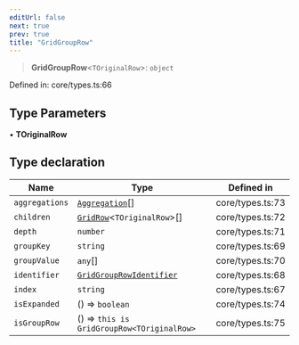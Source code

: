 ```yaml
---
editUrl: false
next: true
prev: true
title: "GridGroupRow"
---
```


> **GridGroupRow**\<`TOriginalRow`\>: `object`

Defined in: core/types.ts:66

## Type Parameters

• **TOriginalRow**

## Type declaration

| Name | Type | Defined in |
| ------ | ------ | ------ |
| <a id="aggregations"></a> `aggregations` | [`Aggregation`](/api/type-aliases/aggregation/)[] | core/types.ts:73 |
| <a id="children"></a> `children` | [`GridRow`](/api/type-aliases/gridrow/)\<`TOriginalRow`\>[] | core/types.ts:72 |
| <a id="depth"></a> `depth` | `number` | core/types.ts:71 |
| <a id="groupkey"></a> `groupKey` | `string` | core/types.ts:69 |
| <a id="groupvalue"></a> `groupValue` | `any`[] | core/types.ts:70 |
| <a id="identifier"></a> `identifier` | [`GridGroupRowIdentifier`](/api/type-aliases/gridgrouprowidentifier/) | core/types.ts:68 |
| <a id="index"></a> `index` | `string` | core/types.ts:67 |
| <a id="isexpanded"></a> `isExpanded` | () => `boolean` | core/types.ts:74 |
| <a id="isgrouprow"></a> `isGroupRow` | () => `this is GridGroupRow<TOriginalRow>` | core/types.ts:75 |

